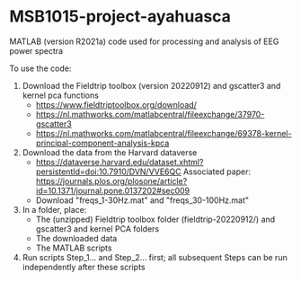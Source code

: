 # MSB1015-project-ayahuasca
MATLAB (version R2021a) code used for processing and analysis of EEG power spectra

To use the code:
1. Download the Fieldtrip toolbox (version 20220912) and gscatter3 and kernel pca functions
    - https://www.fieldtriptoolbox.org/download/
    - https://nl.mathworks.com/matlabcentral/fileexchange/37970-gscatter3
    - https://nl.mathworks.com/matlabcentral/fileexchange/69378-kernel-principal-component-analysis-kpca
2. Download the data from the Harvard dataverse
    - https://dataverse.harvard.edu/dataset.xhtml?persistentId=doi:10.7910/DVN/VVE6QC
          Associated paper: https://journals.plos.org/plosone/article?id=10.1371/journal.pone.0137202#sec009
    - Download "freqs_1-30Hz.mat" and "freqs_30-100Hz.mat"
3. In a folder, place:
    - The (unzipped) Fieldtrip toolbox folder (fieldtrip-20220912/) and gscatter3 and kernel PCA folders
    - The downloaded data
    - The MATLAB scripts
 4. Run scripts Step_1... and Step_2... first; all subsequent Steps can be run independently after these scripts
